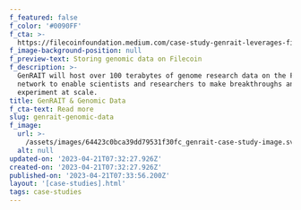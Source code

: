 ```yaml
---
f_featured: false
f_color: '#0090FF'
f_cta: >-
  https://filecoinfoundation.medium.com/case-study-genrait-leverages-filecoin-network-for-greater-visibility-access-and-storage-of-1d56897a2d73
f_image-background-position: null
f_preview-text: Storing genomic data on Filecoin
f_description: >-
  GenRAIT will host over 100 terabytes of genome research data on the Filecoin
  network to enable scientists and researchers to make breakthroughs and
  experiment at scale.
title: GenRAIT & Genomic Data
f_cta-text: Read more
slug: genrait-genomic-data
f_image:
  url: >-
    /assets/images/64423c0bca39dd79531f30fc_genrait-case-study-image.svg
  alt: null
updated-on: '2023-04-21T07:32:27.926Z'
created-on: '2023-04-21T07:32:27.926Z'
published-on: '2023-04-21T07:33:56.200Z'
layout: '[case-studies].html'
tags: case-studies
---
```


